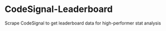 # CodeSignal-Leaderboard
Scrape CodeSignal to get leaderboard data for high-performer stat analysis 
